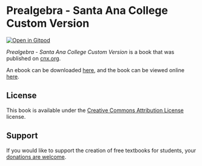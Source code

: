 # Prealgebra - Santa Ana College Custom Version

[![Open in Gitpod](https://gitpod.io/button/open-in-gitpod.svg)](https://gitpod.io/from-referrer/)

_Prealgebra - Santa Ana College Custom Version_ is a book that was published on [cnx.org](https://cnx.org/).

An ebook can be downloaded [here](https://github.com/cnx-user-books/cnxbook-prealgebra-santa-ana-college-custom-version/releases/latest), and the book can be viewed online [here](https://github.com/cnx-user-books/cnxbook-prealgebra-santa-ana-college-custom-version/releases/latest).

## License
This book is available under the [Creative Commons Attribution License](./LICENSE) license.

## Support
If you would like to support the creation of free textbooks for students, your [donations are welcome](https://riceconnect.rice.edu/donation/support-openstax-banner).
